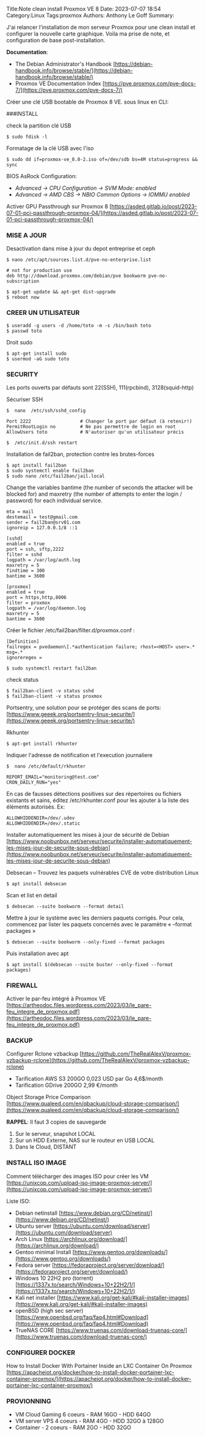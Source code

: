 Title:Note clean install Proxmox VE 8
Date: 2023-07-07 18:54
Category:Linux
Tags:proxmox
Authors: Anthony Le Goff
Summary:

J'ai relancer l'installation de mon serveur Proxmox pour une clean install et configurer la nouvelle carte graphique. Voila ma prise de note, et configuration de base post-installation.

**Documentation**: 

* The Debian Administrator's Handbook [https://debian-handbook.info/browse/stable/](https://debian-handbook.info/browse/stable/)
*  Proxmox VE Documentation Index  [https://pve.proxmox.com/pve-docs-7/](https://pve.proxmox.com/pve-docs-7/)

Créer une clé USB bootable de Proxmox 8 VE. 
sous linux en CLI:

###INSTALL

check la partition clé USB
```
$ sudo fdisk -l
```

Formatage de la clé USB avec l'iso
```
$ sudo dd if=proxmox-ve_8.0-2.iso of=/dev/sdb bs=4M status=progress && sync
```

BIOS AsRock Configuration:

* *Advanced -> CPU Configuration -> SVM Mode: enabled*
* *Advanced -> AMD CBS -> NBIO Common Options -> IOMMU enabled*

Activer  GPU Passthrough sur  Proxmox 8
[https://asded.gitlab.io/post/2023-07-01-pci-passthrough-proxmox-04/](https://asded.gitlab.io/post/2023-07-01-pci-passthrough-proxmox-04/)

### MISE A JOUR

Desactivation dans mise à jour du depot entreprise et ceph
```text
$ nano /etc/apt/sources.list.d/pve-no-enterprise.list

# not for production use
deb http://download.proxmox.com/debian/pve bookworm pve-no-subscription

$ apt-get update && apt-get dist-upgrade
$ reboot now
```

### CREER UN UTILISATEUR
```
$ useradd -g users -d /home/toto -m -s /bin/bash toto
$ passwd toto
```
Droit sudo
```
$ apt-get install sudo
$ usermod -aG sudo toto
```

### SECURITY 

Les ports ouverts par défauts sont 22(SSH), 111(rpcbind), 3128(squid-http)

Sécuriser SSH
```text
$  nano  /etc/ssh/sshd_config

Port 2222                  # Changer le port par défaut (à retenir!)
PermitRootLogin no         # Ne pas permettre de login en root
AllowUsers toto            # N'autoriser qu'un utilisateur précis

$  /etc/init.d/ssh restart
```

Installation de fail2ban, protection contre les brutes-forces
```text
$ apt install fail2ban
$ sudo systemctl enable fail2ban
$ sudo nano /etc/fail2ban/jail.local
```
Change the variables bantime (the number of seconds the attacker will be blocked for) and maxretry (the number of attempts to enter the login / password) for each individual service.
```text
mta = mail
destemail = test@gmail.com
sender = fail2ban@srv01.com
ignoreip = 127.0.0.1/8 ::1

[sshd]
enabled = true
port = ssh, sftp,2222
filter = sshd
logpath = /var/log/auth.log
maxretry = 5
findtime = 300
bantime = 3600

[proxmox]
enabled = true
port = https,http,8006
filter = proxmox
logpath = /var/log/daemon.log
maxretry = 5
bantime = 3600
```
Créer le fichier /etc/fail2ban/filter.d/proxmox.conf :
```text
[Definition]
failregex = pvedaemon\[.*authentication failure; rhost=<HOST> user=.* msg=.*
ignoreregex =
```

```
$ sudo systemctl restart fail2ban
```

check status
```
$ fail2ban-client -v status sshd
$ fail2ban-client -v status proxmox
```

Portsentry, une solution pour se protéger des scans de ports: [https://www.geeek.org/portsentry-linux-securite/](https://www.geeek.org/portsentry-linux-securite/)

Rkhunter
```
$ apt-get install rkhunter
```

Indiquer l'adresse de notification et l'execution journaliere
```text
$  nano /etc/default/rkhunter

REPORT_EMAIL="monitoring@test.com"
CRON_DAILY_RUN="yes"
```

En cas de fausses détections positives sur des répertoires ou fichiers existants et sains, éditez /etc/rkhunter.conf pour les ajouter à la liste des éléments autorisés.
Ex:
```
ALLOWHIDDENDIR=/dev/.udev
ALLOWHIDDENDIR=/dev/.static
```

Installer automatiquement les mises à jour de sécurité de Debian
[https://www.noobunbox.net/serveur/securite/installer-automatiquement-les-mises-jour-de-securite-sous-debian](https://www.noobunbox.net/serveur/securite/installer-automatiquement-les-mises-jour-de-securite-sous-debian)

Debsecan – Trouvez les paquets vulnérables CVE de votre distribution Linux
```
$ apt install debsecan
```
Scan et list en detail
```
$ debsecan --suite bookworm --format detail
```
Mettre à jour le système avec les derniers paquets corrigés. Pour cela, commencez par lister les paquets concernés avec le paramètre « –format packages »
```
$ debsecan --suite bookworm --only-fixed --format packages
```

Puis installation avec apt
```
$ apt install $(debsecan --suite buster --only-fixed --format packages)
```

### FIREWALL 

Activer le par-feu intégré à Proxmox VE
[https://artheodoc.files.wordpress.com/2023/03/le_pare-feu_integre_de_proxmox.pdf](https://artheodoc.files.wordpress.com/2023/03/le_pare-feu_integre_de_proxmox.pdf)

### BACKUP

Configurer Rclone vzbackup
[https://github.com/TheRealAlexV/proxmox-vzbackup-rclone](https://github.com/TheRealAlexV/proxmox-vzbackup-rclone)

* Tarification AWS S3 200GO  0,023 USD par Go 4,6$/month
* Tarification GDrive 200GO 2,99 €/month

Object Storage Price Comparison [https://www.qualeed.com/en/qbackup/cloud-storage-comparison/](https://www.qualeed.com/en/qbackup/cloud-storage-comparison/)

**RAPPEL**: Il faut 3 copies de sauvegarde

1. Sur le serveur, snapshot LOCAL
2. Sur un HDD Externe, NAS sur le routeur en USB LOCAL
3. Dans le Cloud, DISTANT

### INSTALL ISO IMAGE

Comment télécharger des images ISO pour créer les VM
[https://unixcop.com/upload-iso-image-proxmox-server/](https://unixcop.com/upload-iso-image-proxmox-server/)

Liste ISO:

* Debian netinstall [https://www.debian.org/CD/netinst/](https://www.debian.org/CD/netinst/)
* Ubuntu server [https://ubuntu.com/download/server](https://ubuntu.com/download/server)
* Arch Linux [https://archlinux.org/download/](https://archlinux.org/download/)
* Gentoo minimal Install [https://www.gentoo.org/downloads/](https://www.gentoo.org/downloads/)
* Fedora server [https://fedoraproject.org/server/download/](https://fedoraproject.org/server/download/)
* Windows 10 22H2 pro (torrent) [https://1337x.to/search/Windows+10+22H2/1/](https://1337x.to/search/Windows+10+22H2/1/)
* Kali net installer [https://www.kali.org/get-kali/#kali-installer-images](https://www.kali.org/get-kali/#kali-installer-images)
* openBSD (high sec server) [https://www.openbsd.org/faq/faq4.html#Download](https://www.openbsd.org/faq/faq4.html#Download)
* TrueNAS CORE [https://www.truenas.com/download-truenas-core/](https://www.truenas.com/download-truenas-core/)

### CONFIGURER DOCKER

How to Install Docker With Portainer Inside an LXC Container On Proxmox 
[https://apacheiot.org/docker/how-to-install-docker-portainer-lxc-container-proxmox/](https://apacheiot.org/docker/how-to-install-docker-portainer-lxc-container-proxmox/)

### PROVIONNING

* VM Cloud Gaming 6 coeurs - RAM 16GO - HDD 64GO
* VM server VPS 4 coeurs - RAM 4GO - HDD 32GO à 128GO
* Container - 2 coeurs - RAM 2GO - HDD 32GO
